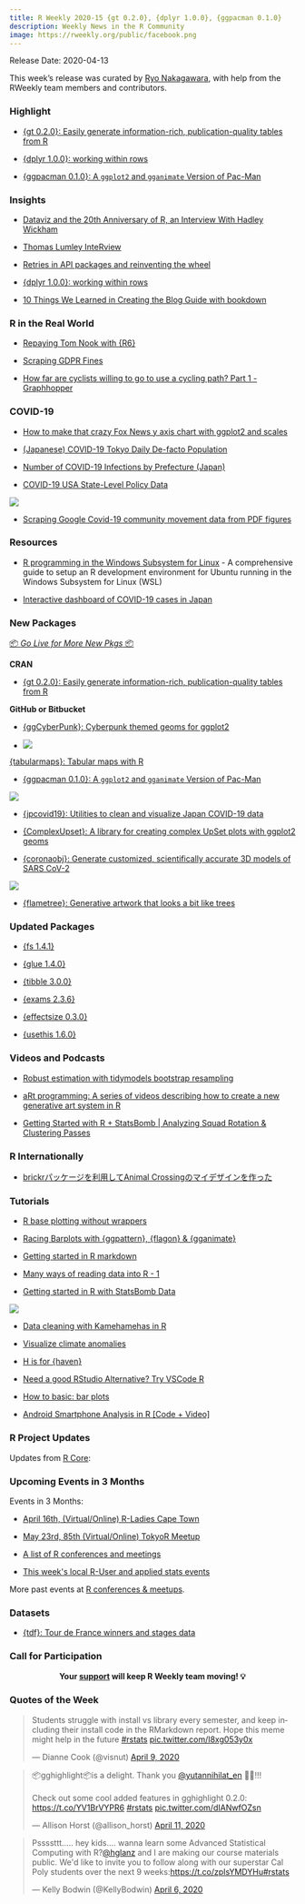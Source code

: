```yaml
---
title: R Weekly 2020-15 {gt 0.2.0}, {dplyr 1.0.0}, {ggpacman 0.1.0}
description: Weekly News in the R Community
image: https://rweekly.org/public/facebook.png
---
```


Release Date: 2020-04-13

This week’s release was curated by [Ryo Nakagawara](https://twitter.com/R_by_Ryo), with help from the RWeekly team members and contributors.

###  Highlight

+ [{gt 0.2.0}: Easily generate information-rich, publication-quality tables from R](https://blog.rstudio.com/2020/04/08/great-looking-tables-gt-0-2/)

+ [{dplyr 1.0.0}: working within rows](https://www.tidyverse.org/blog/2020/04/dplyr-1-0-0-rowwise/)

+ [{ggpacman 0.1.0}: A `ggplot2` and `gganimate` Version of Pac-Man](https://github.com/mcanouil/ggpacman)

### Insights

+ [Dataviz and the 20th Anniversary of R, an Interview With Hadley Wickham](https://medium.com/nightingale/dataviz-and-the-20th-anniversary-of-r-an-interview-with-hadley-wickham-ea245078fc8a)

+ [Thomas Lumley InteRview](https://pacha.dev/blog/2020/04/09/thomas-lumley-interview/)

+ [Retries in API packages and reinventing the wheel](https://blog.r-hub.io/2020/04/07/retry-wheel/)

+ [{dplyr 1.0.0}: working within rows](https://www.tidyverse.org/blog/2020/04/dplyr-1-0-0-rowwise/)

+ [10 Things We Learned in Creating the Blog Guide with bookdown](https://ropensci.org/blog/2020/04/07/bookdown-learnings/)

### R in the Real World

+ [Repaying Tom Nook with {R6}](https://www.rostrum.blog/2020/04/04/repaying-tom-nook-with-r6/)

+ [Scraping GDPR Fines](https://blog.rmhogervorst.nl/blog/2020/04/08/scraping-gdpr-fines/)

+ [How far are cyclists willing to go to use a cycling path? Part 1 - Graphhopper](https://www.simoncoulombe.com/2020/04/map-matching-bike/)

### COVID-19

+ [How to make that crazy Fox News y axis chart with ggplot2 and scales](http://freerangestats.info/blog/2020/04/06/crazy-fox-y-axis)

+ [(Japanese) COVID-19 Tokyo Daily De-facto Population](https://github.com/yutannihilation/covid19-tokyo-daily-de-facto-population)

+ [Number of COVID-19 Infections by Prefecture (Japan)](https://github.com/uribo/japan-covid19)

+ [COVID-19 USA State-Level Policy Data](https://github.com/tgerke/covid-policy)

![](https://raw.githubusercontent.com/rweekly/image/master/2020-04-13/stay-at-home.png)

+ [Scraping Google Covid-19 community movement data from PDF figures](https://joachim-gassen.github.io/2020/04/scrape-google-covid19-cmr-data/)

###  Resources

+ [R programming in the Windows Subsystem for Linux](https://blog.jdblischak.com/posts/wsl-r/) - A comprehensive guide to setup an R development environment for Ubuntu running in the Windows Subsystem for Linux (WSL)

+ [Interactive dashboard of COVID-19 cases in Japan](https://github.com/swsoyee/2019-ncov-japan)

###  New Packages

<p class="added-hostname"><a href="https://rweekly.org/live" target="_blank" class="externalLink">📦 <i>Go Live for More New Pkgs</i> 📦</a></p>

**CRAN**

+ [{gt 0.2.0}: Easily generate information-rich, publication-quality tables from R](https://blog.rstudio.com/2020/04/08/great-looking-tables-gt-0-2/)

**GitHub or Bitbucket**

+ [{ggCyberPunk}: Cyberpunk themed geoms for ggplot2](https://github.com/delabj/ggCyberPunk)

+ ![](https://raw.githubusercontent.com/rweekly/image/master/2020-04-13/ggcyberpunk.png)

[{tabularmaps}: Tabular maps with R](https://github.com/uribo/tabularmaps)

+ [{ggpacman 0.1.0}: A `ggplot2` and `gganimate` Version of Pac-Man](https://github.com/mcanouil/ggpacman)

![](https://raw.githubusercontent.com/rweekly/image/master/2020-04-13/ggpacman.png)

+ [{jpcovid19}: Utilities to clean and visualize Japan COVID-19 data](https://github.com/tokyor/jpcovid19)

+ [{ComplexUpset}: A library for creating complex UpSet plots with ggplot2 geoms ](https://github.com/krassowski/complex-upset)

+ [{coronaobj}: Generate customized, scientifically accurate 3D models of SARS CoV-2](https://github.com/tylermorganwall/coronaobj)

![](https://raw.githubusercontent.com/rweekly/image/master/2020-04-13/corona-obj.png)

+ [{flametree}: Generative artwork that looks a bit like trees](https://github.com/djnavarro/flametree/)

### Updated Packages

+ [{fs 1.4.1}](https://cran.r-project.org/package=fs)

+ [{glue 1.4.0}](https://cran.r-project.org/package=glue)

+ [{tibble 3.0.0}](https://www.tidyverse.org/blog/2020/04/tibble-3-0-0/)

+ [{exams 2.3.6}](http://www.r-exams.org/general/cran_release_236/)

+ [{effectsize 0.3.0}](https://easystats.github.io/effectsize/)

+ [{usethis 1.6.0}](https://www.tidyverse.org/blog/2020/04/usethis-1-6-0/)

###  Videos and Podcasts

+ [Robust estimation with tidymodels bootstrap resampling](https://www.youtube.com/watch?v=7LGR1sEUXoI)

+ [aRt programming: A series of videos describing how to create a new generative art system in R](https://www.youtube.com/playlist?list=PLRPB0ZzEYegNYW3ksiK3dvd6S4HMfKj1n)

+ [Getting Started with R + StatsBomb | Analyzing Squad Rotation & Clustering Passes](https://www.youtube.com/watch?v=ilIIjqfstfQ)

### R Internationally

+ [brickrパッケージを利用してAnimal Crossingのマイデザインを作った](https://tsuyupon.hatenablog.com/entry/2020/04/10/170504)

###  Tutorials

+ [R base plotting without wrappers](http://karolis.koncevicius.lt/posts/r_base_plotting_without_wrappers/)

+ [Racing Barplots with {ggpattern}, {flagon} & {gganimate}](https://coolbutuseless.github.io/2020/04/12/racing-barplots-with-ggpattern-flagon-gganimate/)

+ [Getting started in R markdown](https://towardsdatascience.com/getting-started-in-r-markdown-2d3de636bde3)

+ [Many ways of reading data into R - 1](https://medium.com/analytics-vidhya/many-ways-of-reading-data-into-r-1-52b02825cb27)

+ [Getting started in R with StatsBomb Data](https://biscuitchaserfc.blogspot.com/2020/03/getting-started-in-r-with-statsbomb-data.html)

![](https://raw.githubusercontent.com/rweekly/image/master/2020-04-13/statsbombtutorial.png)

+ [Data cleaning with Kamehamehas in R](https://martinctc.github.io/blog/data-cleaning-with-kamehamehas-in-r/)

+ [Visualize climate anomalies](https://dominicroye.github.io/en/2020/visualize-climate-anomalies/)

+ [H is for {haven}](http://www.deeplytrivial.com/2020/04/h-is-for-haven.html)

+ [Need a good RStudio Alternative? Try VSCode R](https://www.programmingwithr.com/need-a-good-rstudio-alternative-try-vscode-r/)

+ [How to basic: bar plots](https://www.brodrigues.co/blog/2020-04-12-basic_ggplot2/)

+ [Android Smartphone Analysis in R [Code + Video]](https://www.programmingwithr.com/android-smartphone-analysis-in-r-code-video/)

<!--<div class="post-more-begin></div><div class="post-more-end"></div>-->

###  R Project Updates

Updates from [R Core](http://developer.r-project.org/blosxom.cgi/R-devel/NEWS):

###  Upcoming Events in 3 Months

Events in 3 Months:

+ [April 16th, (Virtual/Online) R-Ladies Cape Town](https://www.meetup.com/rladies-cape-town/events/270020213/)

+ [May 23rd, 85th (Virtual/Online) TokyoR Meetup](https://tokyor.connpass.com/)

+ [A list of R conferences and meetings](https://jumpingrivers.github.io/meetingsR/events.html)

+ [This week's local R-User and applied stats events](https://community.rstudio.com/c/irl)

More past events at [R conferences & meetups](https://conf.rweekly.org).

### Datasets

+ [{tdf}: Tour de France winners and stages data](https://github.com/alastairrushworth/tdf)

###  Call for Participation

<p class="hide-support added-hostname support-rweekly" style="text-align: center;font-weight: bold;">Your <a class="non-visited externalLink" href="https://www.patreon.com/rweekly" onclick="pas(this)">support</a> will keep R Weekly team moving! 💡</p>

###  Quotes of the Week

<blockquote class="twitter-tweet"><p lang="en" dir="ltr">Students struggle with install vs library every semester, and keep including their install code in the RMarkdown report. Hope this meme might help in the future <a href="https://twitter.com/hashtag/rstats?src=hash&amp;ref_src=twsrc%5Etfw">#rstats</a> <a href="https://t.co/I8xg053y0x">pic.twitter.com/I8xg053y0x</a></p>&mdash; Dianne Cook (@visnut) <a href="https://twitter.com/visnut/status/1248087845589274624?ref_src=twsrc%5Etfw">April 9, 2020</a></blockquote> <script async src="https://platform.twitter.com/widgets.js" charset="utf-8"></script> 

<blockquote class="twitter-tweet"><p lang="en" dir="ltr">📦gghighlight📦is a delight. Thank you <a href="https://twitter.com/yutannihilat_en?ref_src=twsrc%5Etfw">@yutannihilat_en</a> 🥳🎉!!! <br><br>Check out some cool added features in gghighlight 0.2.0: <a href="https://t.co/YV1BrVYPR6">https://t.co/YV1BrVYPR6</a> <a href="https://twitter.com/hashtag/rstats?src=hash&amp;ref_src=twsrc%5Etfw">#rstats</a> <a href="https://t.co/dIANwfOZsn">pic.twitter.com/dIANwfOZsn</a></p>&mdash; Allison Horst (@allison_horst) <a href="https://twitter.com/allison_horst/status/1248765119334498305?ref_src=twsrc%5Etfw">April 11, 2020</a></blockquote> <script async src="https://platform.twitter.com/widgets.js" charset="utf-8"></script> 

<blockquote class="twitter-tweet"><p lang="en" dir="ltr">Pssssttt..... hey kids.... wanna learn some Advanced Statistical Computing with R?<a href="https://twitter.com/hglanz?ref_src=twsrc%5Etfw">@hglanz</a> and I are making our course materials public. We&#39;d like to invite you to follow along with our superstar Cal Poly students over the next 9 weeks:<a href="https://t.co/zpIsYMDYHu">https://t.co/zpIsYMDYHu</a><a href="https://twitter.com/hashtag/rstats?src=hash&amp;ref_src=twsrc%5Etfw">#rstats</a></p>&mdash; Kelly Bodwin (@KellyBodwin) <a href="https://twitter.com/KellyBodwin/status/1247268845208784896?ref_src=twsrc%5Etfw">April 6, 2020</a></blockquote> <script async src="https://platform.twitter.com/widgets.js" charset="utf-8"></script> 
